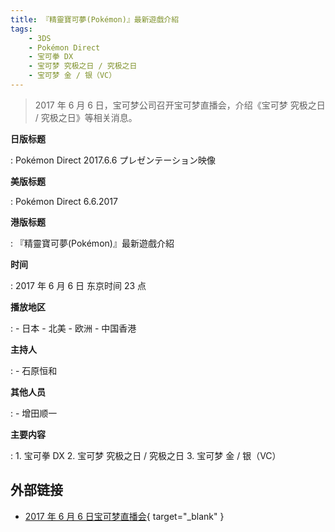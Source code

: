 ```yaml
---
title: 『精靈寶可夢(Pokémon)』最新遊戲介紹
tags:
	- 3DS
	- Pokémon Direct
	- 宝可拳 DX
	- 宝可梦 究极之日 / 究极之日
	- 宝可梦 金 / 银（VC）
---
```


> 2017 年 6 月 6 日，宝可梦公司召开宝可梦直播会，介绍《宝可梦 究极之日 / 究极之日》等相关消息。

**日版标题**

:   Pokémon Direct 2017.6.6 プレゼンテーション映像

**美版标题**

:   Pokémon Direct 6.6.2017

**港版标题**

:   『精靈寶可夢(Pokémon)』最新遊戲介紹

**时间**

:   2017 年 6 月 6 日 东京时间 23 点

**播放地区**

:   - 日本
	- 北美
	- 欧洲
	- 中国香港

**主持人**

:   - 石原恒和

**其他人员**

:   - 增田顺一

**主要内容**

:   1. 宝可拳 DX
	2. 宝可梦 究极之日 / 究极之日
	3. 宝可梦 金 / 银（VC）

## 外部链接

- [2017 年 6 月 6 日宝可梦直播会](https://www.bilibili.com/video/BV1ZE411i765/){ target="_blank" }
